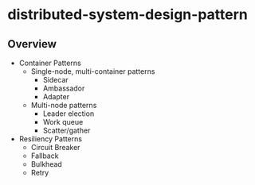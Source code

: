 # distributed-system-design-pattern

## Overview

- Container Patterns
   - Single-node, multi-container patterns
      - Sidecar
      - Ambassador
      - Adapter
   - Multi-node patterns
      - Leader election
      - Work queue
      - Scatter/gather
- Resiliency Patterns
    - Circuit Breaker
    - Fallback
    - Bulkhead
    - Retry
